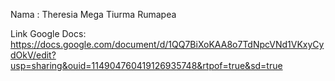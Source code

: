 Nama    : Theresia Mega Tiurma Rumapea

Link Google Docs: 
https://docs.google.com/document/d/1QQ7BiXoKAA8o7TdNpcVNd1VKxyCydOkV/edit?usp=sharing&ouid=114904760419126935748&rtpof=true&sd=true
